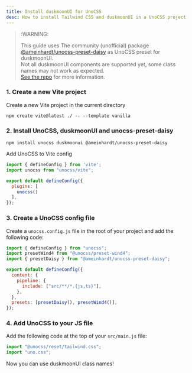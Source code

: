 ```yaml
---
title: Install duskmoonUI for UnoCSS
desc: How to install Tailwind CSS and duskmoonUI in a UnoCSS project
---
```


<script>
  import Translate from "$components/Translate.svelte"
</script>

> :WARNING:
>
> This guide uses The community (unofficial) package [@ameinhardt/unocss-preset-daisy](https://github.com/ameinhardt/unocss-preset-daisy) as UnoCSS preset for duskmoonUI. <br/>Not all duskmoonUI components are supported yet, some class names may not work as expected.<br/>[See the repo](https://github.com/ameinhardt/unocss-preset-daisy) for more information.

### 1. Create a new Vite project

Create a new Vite project in the current directory

```sh:Terminal
npm create vite@latest ./ -- --template vanilla
```

### 2. Install UnoCSS, duskmoonUI and unocss-preset-daisy

```sh:Terminal
npm install unocss duskmoonui @ameinhardt/unocss-preset-daisy
```

Add UnoCSS to Vite config

```js:vite.config.js
import { defineConfig } from 'vite';
import unocss from "unocss/vite";

export default defineConfig({
  plugins: [
    unocss()
  ],
});
```

### 3. Create a UnoCSS config file

Create a `unocss.config.js` file in the root of your project and add the following code:

```js:unocss.config.js
import { defineConfig } from "unocss";
import presetWind4 from "@unocss/preset-wind4";
import { presetDaisy } from "@ameinhardt/unocss-preset-daisy";

export default defineConfig({
  content: {
    pipeline: {
      include: ["src/**/*.{js,ts}"],
    },
  },
  presets: [presetDaisy(), presetWind4()],
});
```

### 4. Add UnoCSS to your JS file

Add the following code at the top of your `src/main.js` file:

```js:src/main.js
import "@unocss/reset/tailwind.css";
import "uno.css";
```

Now you can use duskmoonUI class names!
